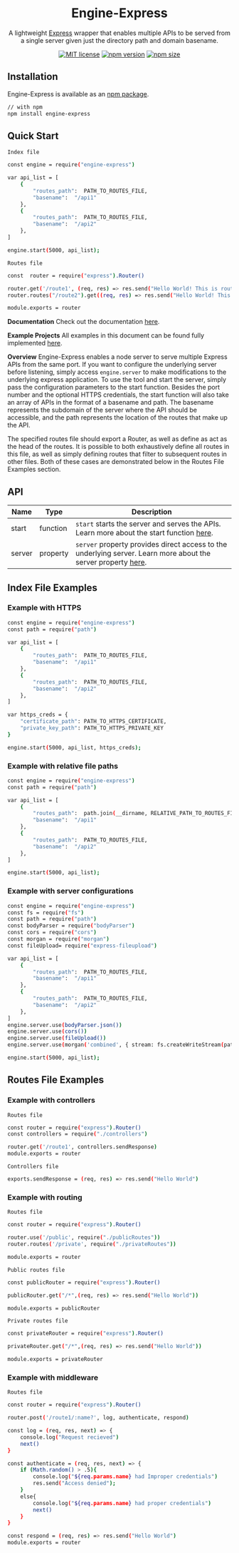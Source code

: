 <h1 align="center">Engine-Express</h1>

<div align="center">

A lightweight [Express](https://expressjs.com/) wrapper that enables multiple APIs to be served from a single server given just the directory path and domain basename.

[![MIT license](https://img.shields.io/badge/license-MIT-blue.svg)](https://github.com/matthewgferrari/engine-express/blob/main/LICENSE)
[![npm version](https://img.shields.io/npm/v/engine-express)](https://www.npmjs.com/package/express-engine)
[![npm size](https://img.shields.io/bundlephobia/min/engine-express)](https://github.com/matthewgferrari/engine-express/blob/main/src)

</div>

## Installation
Engine-Express is available as an [npm package](https://www.npmjs.com/package/engine-express).
```sh
// with npm
npm install engine-express
```
## Quick Start
`Index file`
```sh
const engine = require("engine-express")

var api_list = [
	{
		"routes_path":  PATH_TO_ROUTES_FILE,
		"basename":  "/api1"
	},
	{
		"routes_path":  PATH_TO_ROUTES_FILE,
		"basename":  "/api2"
	},
]

engine.start(5000, api_list);
```

`Routes file`
```sh
const  router = require("express").Router()

router.get('/route1', (req, res) => res.send("Hello World! This is route 1"))
router.routes("/route2").get((req, res) => res.send("Hello World! This is route 2"))

module.exports = router
```
   
**Documentation**
Check out the documentation [here](https://github.com/matthewgferrari/engine-express/blob/main/docs).

**Example Projects**
All examples in this document can be found fully implemented [here](https://github.com/matthewgferrari/engine-express/blob/main/example).

**Overview**
Engine-Express enables a node server to serve multiple Express APIs from the same port.  If you want to configure the underlying server before listening, simply access `engine.server` to make modifications to the underlying express application. To use the tool and start the server, simply pass the configuration parameters to the start function. Besides the port number and the optional HTTPS credentials, the start function will also take an array of APIs in the format of a basename and path. The basename represents the subdomain of the server where the API should be accessible, and the path represents the location of the routes that make up the API.

The specified routes file should export a Router, as well as define as act as the head of the routes. It is possible to both exhaustively define all routes in this file, as well as simply defining routes that filter to subsequent routes in other files. Both of these cases are demonstrated below in the Routes File Examples section.
## API
Name | Type | Description
-----|------|---------
start| function| `start` starts the server and serves the APIs. Learn more about the start function <a href = "/documentation">here</a>.
server| property| `server` property provides direct access to the underlying server. Learn more about the server property <a href = "/documentation">here</a>.

## Index File Examples
### Example with HTTPS
```sh
const engine = require("engine-express")
const path = require("path")

var api_list = [
	{
		"routes_path":  PATH_TO_ROUTES_FILE,
		"basename":  "/api1"
	},
	{
		"routes_path":  PATH_TO_ROUTES_FILE,
		"basename":  "/api2"
	},
]

var https_creds = {
    "certificate_path": PATH_TO_HTTPS_CERTIFICATE,
    "private_key_path": PATH_TO_HTTPS_PRIVATE_KEY
}

engine.start(5000, api_list, https_creds);
```
### Example with relative file paths
```sh
const engine = require("engine-express")
const path = require("path")

var api_list = [
	{
		"routes_path":  path.join(__dirname, RELATIVE_PATH_TO_ROUTES_FILE),
		"basename":  "/api1"
	},
	{
		"routes_path":  PATH_TO_ROUTES_FILE,
		"basename":  "/api2"
	},
]

engine.start(5000, api_list);
```
### Example with server configurations
```sh
const engine = require("engine-express")
const fs = require("fs")
const path = require("path")
const bodyParser = require("bodyParser")
const cors = require("cors")
const morgan = require("morgan")
const fileUpload= require("express-fileupload")

var api_list = [
	{
		"routes_path":  PATH_TO_ROUTES_FILE,
		"basename":  "/api1"
	},
	{
		"routes_path":  PATH_TO_ROUTES_FILE,
		"basename":  "/api2"
	},
]
engine.server.use(bodyParser.json())
engine.server.use(cors())
engine.server.use(fileUpload())
engine.server.use(morgan('combined', { stream: fs.createWriteStream(path.join(__dirname, '../engine-express.log'), { flags: 'a' }) }))

engine.start(5000, api_list);
```
## Routes File Examples
### Example with controllers

`Routes file`
```sh
const router = require("express").Router()
const controllers = require("./controllers")

router.get('/route1', controllers.sendResponse)
module.exports = router
```

`Controllers file`
```sh
exports.sendResponse = (req, res) => res.send("Hello World")
```
### Example with routing

`Routes file`
```sh
const router = require("express").Router()

router.use('/public', require("./publicRoutes"))
router.routes('/private', require("./privateRoutes"))

module.exports = router
```
`Public routes file`
```sh
const publicRouter = require("express").Router()

publicRouter.get("/*",(req, res) => res.send("Hello World"))

module.exports = publicRouter
```
`Private routes file`
```sh
const privateRouter = require("express").Router()

privateRouter.get("/*",(req, res) => res.send("Hello World"))

module.exports = privateRouter
```
### Example with middleware
`Routes file`
```sh
const router = require("express").Router()

router.post('/route1/:name?', log, authenticate, respond)

const log = (req, res, next) => {
	console.log("Request recieved")
	next()
}

const authenticate = (req, res, next) => {
	if (Math.random() > .5){
		console.log("${req.params.name} had Improper credentials")
		res.send("Access denied");
	}
	else{
		console.log("${req.params.name} had proper credentials")
		next()
	}
}

const respond = (req, res) => res.send("Hello World")
module.exports = router
```
